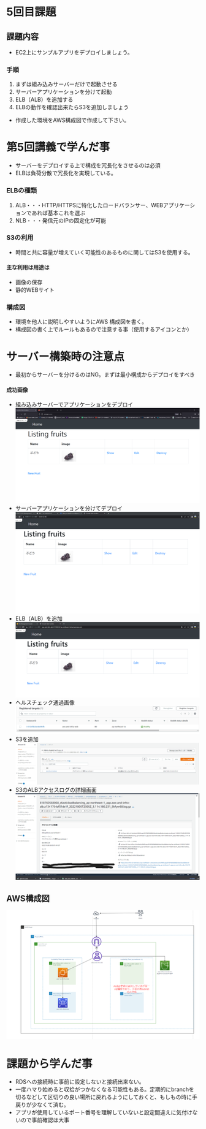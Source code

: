 # 5回目課題  
## 課題内容  
- EC2上にサンプルアプリをデプロイしましょう。
### 手順
1. まずは組み込みサーバーだけで起動させる
2. サーバーアプリケーションを分けて起動
3. ELB（ALB）を追加する
4. ELBの動作を確認出来たらS3を追加しましょう
- 作成した環境をAWS構成図で作成して下さい。
# 第5回講義で学んだ事  
- サーバーをデプロイする上で構成を冗長化をさせるのは必須
- ELBは負荷分散で冗長化を実現している。  
### ELBの種類  
1. ALB・・・HTTP/HTTPSに特化したロードバランサー、WEBアプリケーションであれば基本これを選ぶ
2. NLB・・・発信元のIPの固定化が可能  
### S3の利用
- 時間と共に容量が増えていく可能性のあるものに関してはS3を使用する。  
#### 主な利用は用途は
- 画像の保存
- 静的WEBサイト
### 構成図
- 環境を他人に説明しやすいようにAWS
  構成図を書く。
- 構成図の書く上でルールもあるので注意する事（使用するアイコンとか）
# サーバー構築時の注意点  
- 最初からサーバーを分けるのはNG。まずは最小構成からデプロイをすべき

#### 成功画像   
- 組み込みサーバーでアプリケーションをデプロイ  
![組み込みサーバーでデプロイ](images/組み込みサーバーでサンプルアプリをデプロイ.png)  
- サーバーアプリケーションを分けてデプロイ  
![サーバーアプリ分けてデプロイ](images/5回目課題Nginx+Unicorn動作確認.png)  
- ELB（ALB）を追加  
![ELB追加](images/5回目課題ALB＋Nginx+Unicorn動作確認.png) 
- ヘルスチェック通過画像  
![ヘルスチェックOK](images/ヘルスチェック通過.png)  
- S3を追加  
![S3を追加](images/S3作成完了.png)  
- S3のALBアクセスログの詳細画面  
![S３アクセスログ](images/S3%20ALBlog.png)  
## AWS構成図  
![AWS構成図](images/第５回課題構成図ALB＋EC2＋RDS＋S3%20再訂正.png)  
#  課題から学んだ事  
- RDSへの接続時に事前に設定しないと接続出来ない。
- 一度ハマり始めると収拾がつかなくなる可能性もある。定期的にbranchを切るなどして区切りの良い場所に戻れるようにしておくと、もしもの時に手戻りが少なくて済む。  
- アプリが使用しているポート番号を理解していないと設定間違えに気付けないので事前確認は大事
